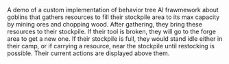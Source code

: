 A demo of a custom implementation of behavior tree AI frawmework about goblins that gathers resources to fill their stockpile area to its max capacity by mining ores and chopping wood. After gathering, they bring these resources to their stockpile. If their tool is broken, they will go to the forge area to get a new one. If their stockpile is full, they would stand idle either in their camp, or if carrying a resource, near the stockpile until restocking is possible. Their current actions are displayed above them.
